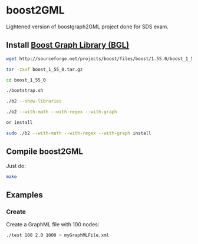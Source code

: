 boost2GML
============

Lightened version of boostgraph2GML project done for SDS exam.


Install [Boost Graph Library (BGL)](http://www.boost.org/)
--------

``` bash
wget http://sourceforge.net/projects/boost/files/boost/1.55.0/boost_1_55_0.tar.gz/download -O boost_1_55_0.tar.gz

tar -zxvf boost_1_55_0.tar.gz

cd boost_1_55_0

./bootstrap.sh

./b2 --show-libraries

./b2 --with-math --with-regex --with-graph

or install

sudo ./b2 --with-math --with-regex --with-graph install
```


Compile boost2GML
--------

Just do:
``` bash
make
```


Examples
--------

### Create

Create a GraphML file with 100 nodes:

``` bash
./test 100 2.0 1000 > myGraphMLFile.xml
```


